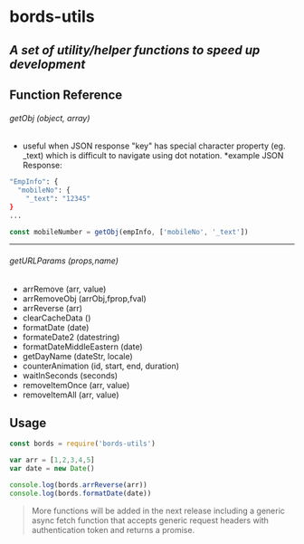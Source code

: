 # bords-utils
## _A set of utility/helper functions to speed up development_

## Function Reference

###### getObj (object, array) 
  - useful when JSON response "key" has special character property (eg. _text) which is difficult to navigate using dot notation. 
  *example JSON Response:
  ```sh
  "EmpInfo": {
    "mobileNo": {
      "_text": "12345"
  }
  ...
  ```
  ```jsx
  const mobileNumber = getObj(empInfo, ['mobileNo', '_text'])
  ```
  ---
###### getURLParams (props,name)

- arrRemove (arr, value)
- arrRemoveObj (arrObj,fprop,fval)
- arrReverse (arr)
- clearCacheData ()
- formatDate (date)
- formateDate2 (datestring)
- formatDateMiddleEastern (date)
- getDayName (dateStr, locale)
- counterAnimation (id, start, end, duration)
- waitInSeconds (seconds)
- removeItemOnce (arr, value) 
- removeItemAll (arr, value)

## Usage
```jsx
const bords = require('bords-utils')

var arr = [1,2,3,4,5]
var date = new Date()

console.log(bords.arrReverse(arr))
console.log(bords.formatDate(date))
```

> More functions will be added in the next release
> including a generic async fetch function that accepts
> generic request headers with authentication token
> and returns a promise.
